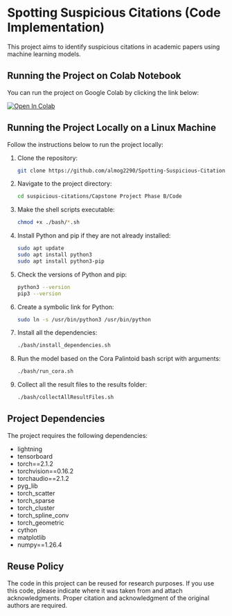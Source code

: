 # Spotting Suspicious Citations (Code Implementation)

This project aims to identify suspicious citations in academic papers using machine learning models.

## Running the Project on Colab Notebook

You can run the project on Google Colab by clicking the link below:

[![Open In Colab](https://colab.research.google.com/assets/colab-badge.svg)](https://colab.research.google.com/drive/1vKgnY6cUeADSVMuDVkZcsuLRD47gJLwA?usp=sharing)

## Running the Project Locally on a Linux Machine

Follow the instructions below to run the project locally:

1. Clone the repository:
    ```bash
    git clone https://github.com/almog2290/Spotting-Suspicious-Citations-.git suspicious-citations
    ```

2. Navigate to the project directory:
    ```bash
    cd suspicious-citations/Capstone Project Phase B/Code
    ```

3. Make the shell scripts executable:
    ```bash
    chmod +x ./bash/*.sh
    ```

4. Install Python and pip if they are not already installed:
    ```bash
    sudo apt update
    sudo apt install python3
    sudo apt install python3-pip
    ```

5. Check the versions of Python and pip:
    ```bash
    python3 --version
    pip3 --version
    ```

6. Create a symbolic link for Python:
    ```bash
    sudo ln -s /usr/bin/python3 /usr/bin/python
    ```

7. Install all the dependencies:
    ```bash
    ./bash/install_dependencies.sh
    ```

8. Run the model based on the Cora Palintoid bash script with arguments:
    ```bash
    ./bash/run_cora.sh
    ```

9. Collect all the result files to the results folder:
    ```bash
    ./bash/collectAllResultFiles.sh
    ```

## Project Dependencies

The project requires the following dependencies:

- lightning
- tensorboard
- torch==2.1.2
- torchvision==0.16.2
- torchaudio==2.1.2
- pyg_lib
- torch_scatter
- torch_sparse
- torch_cluster
- torch_spline_conv
- torch_geometric
- cython
- matplotlib
- numpy==1.26.4

## Reuse Policy

The code in this project can be reused for research purposes. If you use this code, please indicate where it was taken from and attach acknowledgments. Proper citation and acknowledgment of the original authors are required.